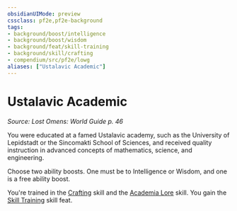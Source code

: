 ```yaml
---
obsidianUIMode: preview
cssclass: pf2e,pf2e-background
tags:
- background/boost/intelligence
- background/boost/wisdom
- background/feat/skill-training
- background/skill/crafting
- compendium/src/pf2e/lowg
aliases: ["Ustalavic Academic"]
---
```

# Ustalavic Academic
*Source: Lost Omens: World Guide p. 46*  

You were educated at a famed Ustalavic academy, such as the University of Lepidstadt or the Sincomakti School of Sciences, and received quality instruction in advanced concepts of mathematics, science, and engineering.

Choose two ability boosts. One must be to Intelligence or Wisdom, and one is a free ability boost.

You're trained in the [Crafting](../../skills.md#Crafting) skill and the [Academia Lore](../../skills.md#Lore) skill. You gain the [Skill Training](../../feats/skill-training.md) skill feat.